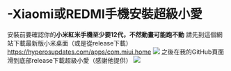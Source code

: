 # -Xiaomi或REDMI手機安裝超級小愛
安裝前要確認你的**小米紅米手機至少要12代，不然動畫可能跑不動**
請先到這個網站下載最新版小米桌面（或是從release下載）https://hyperosupdates.com/apps/com.miui.home
![](https://com.miui.notes/note_image/258f6dc758b675c74b514ed71e35961d92c2e8a9)
之後在我的GitHub頁面滑到底部release下載超級小愛（感謝他提供）
![](https://com.miui.notes/note_image/29de19482e4332e86080d1f21e63a6a439805648)

